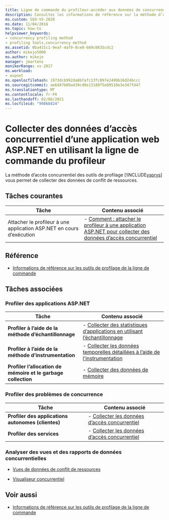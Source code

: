 ```yaml
---
title: Ligne de commande du profileur-accéder aux données de concurrence ASP.NET
description: Consultez les informations de référence sur la méthode d’accès concurrentiel de Visual Studio Outils de profilage, qui vous permet de collecter des données de conflit de ressources.
ms.custom: SEO-VS-2020
ms.date: 11/04/2016
ms.topic: how-to
helpviewer_keywords:
- concurrency profiling method
- profiling tools,concurrency method
ms.assetid: 0ba431c1-9eaf-4af9-8ce0-669c0835cdc2
author: mikejo5000
ms.author: mikejo
manager: jmartens
monikerRange: vs-2017
ms.workload:
- aspnet
ms.openlocfilehash: 1973dcb992da8bfafc13fc897e2499b16d24bccc
ms.sourcegitcommit: ae6d47b09a439cd0e13180f5e89510e3e347fd47
ms.translationtype: MT
ms.contentlocale: fr-FR
ms.lasthandoff: 02/08/2021
ms.locfileid: "99868424"
---
```

# <a name="collect-concurrency-data-for-an-aspnet-web-application-using-the-profiler-command-line"></a>Collecter des données d’accès concurrentiel d’une application web ASP.NET en utilisant la ligne de commande du profileur
La méthode d’accès concurrentiel des outils de profilage [!INCLUDE[vsprvs](../code-quality/includes/vsprvs_md.md)] vous permet de collecter des données de conflit de ressources.

## <a name="common-tasks"></a>Tâches courantes

|Tâche|Contenu associé|
|----------|---------------------|
|Attacher le profileur à une application ASP.NET en cours d’exécution|-   [Comment : attacher le profileur à une application ASP.NET pour collecter des données d’accès concurrentiel](../profiling/how-to-attach-the-profiler-to-an-aspnet-web-application-to-collect-concurrency-data-by-using-the-command-line.md)|

## <a name="reference"></a>Référence
- [Informations de référence sur les outils de profilage de la ligne de commande](../profiling/command-line-profiling-tools-reference.md)

## <a name="related-tasks"></a>Tâches associées

### <a name="profile-aspnet-applications"></a>Profiler des applications ASP.NET

|Tâche|Contenu associé|
|----------|---------------------|
|**Profiler à l’aide de la méthode d’échantillonnage**|-   [Collecter des statistiques d’applications en utilisant l’échantillonnage](../profiling/collecting-application-statistics-for-aspnet-using-the-profiler-sampling-method.md)|
|**Profiler à l’aide de la méthode d’instrumentation**|-   [Collecter les données temporelles détaillées à l’aide de l’instrumentation](../profiling/collecting-detailed-timing-data-aspnet-profiler-instrumentation-method.md)|
|**Profiler l’allocation de mémoire et le garbage collection**|-   [Collecter des données de mémoire](../profiling/collecting-memory-data-from-an-aspnet-web-application.md)|

### <a name="profile-concurrency-issues"></a>Profiler des problèmes de concurrence

|Tâche|Contenu associé|
|----------|---------------------|
|**Profiler des applications autonomes (clientes)**|-   [Collecter les données d’accès concurrentiel](../profiling/collecting-concurrency-data-for-stand-alone-applications.md)|
|**Profiler des services**|-   [Collecter les données d’accès concurrentiel](../profiling/collecting-concurrency-data-for-a-service-by-using-the-profiler-command-line.md)|

### <a name="analyze-concurrency-data-views-and-reports"></a>Analyser des vues et des rapports de données concurrentielles
- [Vues de données de conflit de ressources](../profiling/resource-contention-data-views.md)

- [Visualiseur concurrentiel](../profiling/concurrency-visualizer.md)

## <a name="see-also"></a>Voir aussi
- [Informations de référence sur les outils de profilage de la ligne de commande](../profiling/command-line-profiling-tools-reference.md)
